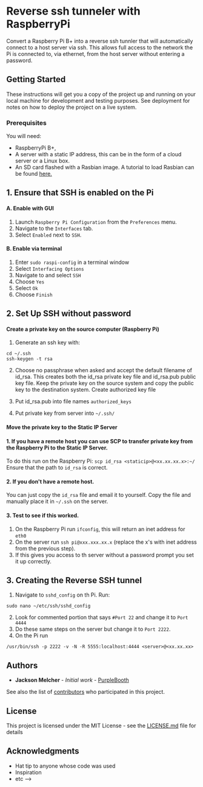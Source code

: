 # Reverse ssh tunneler with RaspberryPi


Convert a Raspberry Pi B+ into a reverse ssh tunnler that will automatically connect to a host server via ssh. This allows full access to the network the Pi is connected to, via ethernet, from the host server without entering a password.
## Getting Started

These instructions will get you a copy of the project up and running on your local machine for development and testing purposes. See deployment for notes on how to deploy the project on a live system.

### Prerequisites

You will need:
  * RaspberryPi B+,
  * A server with a static IP address, this can be in the form of a cloud server or a Linux box.
  * An SD card flashed with a Rasbian image. A tutorial to load Rasbian can be found [here.](https://www.raspberrypi.org/downloads/noobs/
 "Download NOOBS")

## 1.  Ensure that SSH is enabled on the Pi
  #### A. Enable with GUI
   1. Launch ``` Raspberry Pi Configuration ``` from the ``` Preferences ``` menu.
   2. Navigate to the ```Interfaces``` tab.
   3. Select ```Enabled``` next to ```SSH```.

  #### B. Enable via terminal
   1. Enter ```sudo raspi-config``` in a terminal window
   2. Select ```Interfacing Options```
   3. Navigate to and select ```SSH```
   4. Choose ```Yes```
   5. Select ```Ok```
   6. Choose ```Finish```

## 2. Set Up SSH without password

#### Create a private key on the source computer (Raspberry Pi)
  1. Generate an ssh key with:
  ```
  cd ~/.ssh
  ssh-keygen -t rsa
  ```
  2. Choose no passphrase when asked and accept the default filename of id_rsa. This creates both the id_rsa private key file and id_rsa.pub public key file. Keep the private key on the source system and copy the public key to the destination system.
  Create authorized key file

  3. Put id_rsa.pub into file names ``` authorized_keys ```

  4. Put private key from server into ``` ~/.ssh/ ```

#### Move the private key to the Static IP Server
  #### 1. If you have a remote host you can use SCP to transfer private key from the Raspberry Pi to the Static IP Server. 
   To do this run on the Raspberry Pi: 
    ``` scp id_rsa <staticip>@<xx.xx.xx.x>:~/ ``` 
   Ensure that the path to ```id_rsa``` is correct.

  #### 2. If you don't have a remote host.
   You can just copy the ``` id_rsa ``` file and email it to yourself. 
   Copy the file and manually place it in ``` ~/.ssh ``` on the server.

  #### 3. Test to see if this worked.
   1. On the Raspberry Pi run ``` ifconfig ```, this will return an inet address for ```eth0 ```
   2. On the server run ``` ssh pi@xxx.xxx.xx.x ``` (replace the x's with inet address from the previous step).
   3. If this gives you access to th server without a password prompt you set it up correctly.
  
## 3. Creating the Reverse SSH tunnel
 1. Navigate to ```sshd_config``` on th Pi. Run:
 ``` 
 sudo nano ~/etc/ssh/sshd_config
 ```
 2. Look for commented portion that says ```#Port 22``` and change it to ``` Port 4444 ```
 3. Do these same steps on the server but change it to ``` Port 2222 ```.
 4. On the Pi run
```
/usr/bin/ssh -p 2222 -v -N -R 5555:localhost:4444 <server>@<xx.xx.xx>
```


## Authors

* **Jackson Melcher** - *Initial work* - [PurpleBooth](https://github.com/PurpleBooth)

See also the list of [contributors](https://github.com/your/project/contributors) who participated in this project.

## License

This project is licensed under the MIT License - see the [LICENSE.md](LICENSE.md) file for details

## Acknowledgments

* Hat tip to anyone whose code was used
* Inspiration
* etc -->
